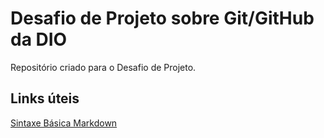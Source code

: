 # Desafio de Projeto sobre Git/GitHub da DIO
Repositório criado para o Desafio de Projeto.

## Links úteis 
[Sintaxe Básica Markdown](https://www.markdownguide.org/basic-syntax/)
